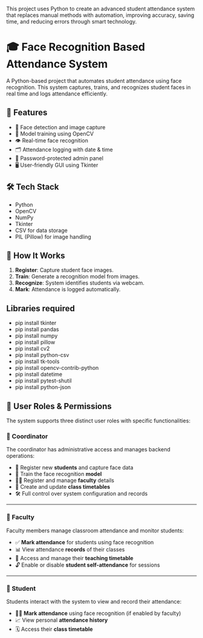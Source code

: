 This project uses Python to create an advanced student attendance system that replaces manual methods with automation, improving accuracy, saving time, and reducing errors through smart technology.

# 🎓 Face Recognition Based Attendance System

A Python-based project that automates student attendance using face recognition. This system captures, trains, and recognizes student faces in real time and logs attendance efficiently.

## 🚀 Features

- 📸 Face detection and image capture
- 🧠 Model training using OpenCV
- 👁️ Real-time face recognition
- 🗂️ Attendance logging with date & time
- 🔐 Password-protected admin panel
- 🖥️ User-friendly GUI using Tkinter

## 🛠️ Tech Stack

- Python
- OpenCV
- NumPy
- Tkinter
- CSV for data storage
- PIL (Pillow) for image handling


## 📸 How It Works

1. **Register**: Capture student face images.
2. **Train**: Generate a recognition model from images.
3. **Recognize**: System identifies students via webcam.
4. **Mark**: Attendance is logged automatically.

## Libraries required
- pip install tkinter
- pip install pandas
- pip install numpy
- pip install pillow
- pip install cv2
- pip install python-csv
- pip install tk-tools
- pip install opencv-contrib-python
- pip install datetime
- pip install pytest-shutil
- pip install python-json

## 👥 User Roles & Permissions

The system supports three distinct user roles with specific functionalities:

### 🔹 Coordinator

The coordinator has administrative access and manages backend operations:

- 👤 Register new **students** and capture face data  
- 🧠 Train the face recognition **model**  
- 🧑‍🏫 Register and manage **faculty** details  
- 📅 Create and update **class timetables**  
- 🛠️ Full control over system configuration and records

---

### 🔸 Faculty

Faculty members manage classroom attendance and monitor students:

- ✅ **Mark attendance** for students using face recognition  
- 📊 View attendance **records** of their classes  
- 📆 Access and manage their **teaching timetable**  
- 🔓 Enable or disable **student self-attendance** for sessions

---

### 🔻 Student

Students interact with the system to view and record their attendance:

- 🧍‍♂️ **Mark attendance** using face recognition (if enabled by faculty)  
- 📈 View personal **attendance history**  
- 🗓️ Access their **class timetable**

